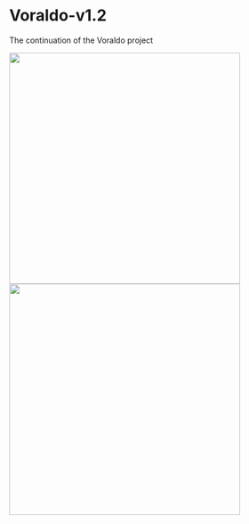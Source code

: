 # Voraldo-v1.2
The continuation of the Voraldo project

<img src="readme_gifs/out1.gif" width=415/><img src="readme_gifs/out2.gif" width=415/>
